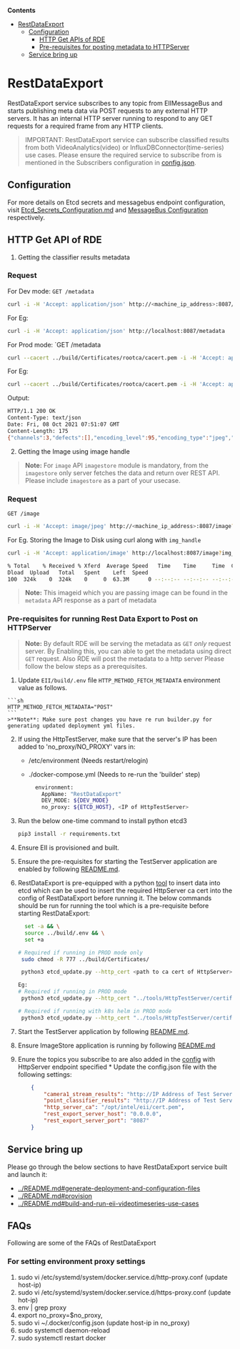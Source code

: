 **Contents**

- [RestDataExport](#restdataexport)
  - [Configuration](#configuration)
    - [HTTP Get APIs of RDE](#http-get-api-of-rde)
    - [Pre-requisites for posting metadata to HTTPServer](#pre-requisites-for-running-Rest-Data-Export-to-Post-on-HTTPServer)
  - [Service bring up](#service-bring-up)

# RestDataExport

RestDataExport service subscribes to any topic from EIIMessageBus and starts publishing meta data via POST requests to any external HTTP servers. It has an internal HTTP server running to respond to any GET requests for a required frame from any HTTP clients.

> IMPORTANT:
> RestDataExport service can subscribe classified results from both VideoAnalytics(video) or InfluxDBConnector(time-series) use cases. Please ensure the required service to subscribe from is mentioned in the Subscribers configuration in [config.json](config.json).

## Configuration

For more details on Etcd secrets and messagebus endpoint configuration, visit [Etcd_Secrets_Configuration.md](https://github.com/open-edge-insights/eii-core/blob/master/Etcd_Secrets_Configuration.md) and
[MessageBus Configuration](https://github.com/open-edge-insights/eii-core/blob/master/common/libs/ConfigMgr/README.md#interfaces) respectively.

## HTTP Get API of RDE

  1. Getting the classifier results metadata

### Request

For Dev mode:
`GET /metadata`

```sh
curl -i -H 'Accept: application/json' http://<machine_ip_address>:8087/metadata
```

For Eg:

```sh
curl -i -H 'Accept: application/json' http://localhost:8087/metadata
```

For Prod mode:
`GET /metadata

```sh
curl --cacert ../build/Certificates/rootca/cacert.pem -i -H 'Accept: application/json' https://<machine_ip_address>:8087/metadata
```

For Eg:
```sh
curl --cacert ../build/Certificates/rootca/cacert.pem -i -H 'Accept: application/json' https://localhost:8087/metadata
```

Output:

```sh
HTTP/1.1 200 OK
Content-Type: text/json
Date: Fri, 08 Oct 2021 07:51:07 GMT
Content-Length: 175
{"channels":3,"defects":[],"encoding_level":95,"encoding_type":"jpeg","frame_number":558,"height":1200,"img_handle":"21af429f85","topic":"camera1_stream_results","width":1920}
```

  2. Getting the Image using image handle

> **Note:** For `image` API `imagestore` module is mandatory, from the `imagestore` only server fetches the data and return over REST API. Please include `imagestore` as a part of your usecase.

### Request

`GET /image`

```sh
curl -i -H 'Accept: image/jpeg' http://<machine_ip_address>:8087/image?img_handle=<imageid>
```

For Eg.
Storing the Image to Disk using curl along with `img_handle`

```sh
curl -i -H 'Accept: application/image' http://localhost:8087/image?img_handle=21af429f85 > img.jpeg

% Total    % Received % Xferd  Average Speed   Time    Time     Time  Current
Dload  Upload   Total   Spent    Left  Speed
100  324k    0  324k    0     0  63.3M      0 --:--:-- --:--:-- --:--:-- 63.3M
```

> **Note:** This imageid which you are passing image can be found in the `metadata` API response as a part of metadata

### Pre-requisites for running Rest Data Export to Post on HTTPServer

  >**Note:** By default RDE will be serving the metadata as `GET` *only* request server.
  > By Enabling this, you can able to get the metadata using direct `GET` request. Also RDE will post the metadata to a http server
  Please follow the below steps as a prerequisites.

  1. Update `EII/build/.env` file `HTTP_METHOD_FETCH_METADATA` environment value as follows.

    ```sh
    HTTP_METHOD_FETCH_METADATA="POST"
    ```
    >**Note**: Make sure post changes you have re run builder.py for generating updated deployment yml files.

  2. If using the HttpTestServer, make sure that the server's IP has been added to 'no_proxy/NO_PROXY' vars in:

        - /etc/environment     (Needs restart/relogin)
        - ./docker-compose.yml (Needs to re-run the 'builder' step)

          ```sh
            environment:
              AppName: "RestDataExport"
              DEV_MODE: ${DEV_MODE}
              no_proxy: ${ETCD_HOST}, <IP of HttpTestServer>
          ```

  3. Run the below one-time command to install python etcd3

      ```sh
      pip3 install -r requirements.txt
      ```

  4. Ensure EII is provisioned and built.

  5. Ensure the pre-requisites for starting the TestServer application are enabled by following [README.md](https://github.com/open-edge-insights/eii-tools/blob/master/HttpTestServer/README.md#Pre-requisites-for-running-the-HttpTestServer).

  6. RestDataExport is pre-equipped with a python [tool](./etcd_update.py) to insert data into etcd which can be used to insert the required HttpServer ca cert into the config of RestDataExport before running it. The below commands should be run for running the tool which is a pre-requisite before starting RestDataExport:

      ```sh
        set -a && \
        source ../build/.env && \
        set +a

      # Required if running in PROD mode only
       sudo chmod -R 777 ../build/Certificates/

       python3 etcd_update.py --http_cert <path to ca cert of HttpServer> --ca_cert <path to etcd client ca cert> --cert <path to etcd client cert> --key <path to etcd client key> --hostname <IP address of host system> --port <ETCD PORT>

      Eg:
      # Required if running in PROD mode
       python3 etcd_update.py --http_cert "../tools/HttpTestServer/certificates/ca_cert.pem" --ca_cert "../build/Certificates/rootca/cacert.pem" --cert "../build/Certificates/root/root_client_certificate.pem" --key "../build/Certificates/root/root_client_key.pem" --hostname <IP address of host system> --port <ETCD PORT>

      # Required if running with k8s helm in PROD mode
       python3 etcd_update.py --http_cert "../tools/HttpTestServer/certificates/ca_cert.pem" --ca_cert "../build/helm-eii/eii-deploy/Certificates/ca/ca_certificate.pem" --cert "../build/helm-eii/eii-deploy/Certificates/root/root_client_certificate.pem" --key "../build/helm-eii/eii-deploy/Certificates/root/root_client_key.pem" --hostname <IP address of ETCD host system> --port 32379

  7. Start the TestServer application by following [README.md](https://github.com/open-edge-insights/eii-tools/blob/master/HttpTestServer/README.md#Starting-HttpTestServer).

  8. Ensure ImageStore application is running by following [README.md](https://github.com/open-edge-insights/video-imagestore/blob/master/README.md)

  9. Enure the topics you subscribe to are also added in the [config](config.json) with HttpServer endpoint specified
    * Update the config.json file with the following settings:

      ```json
          {
              "camera1_stream_results": "http://IP Address of Test Server:8082",
              "point_classifier_results": "http://IP Address of Test Server:8082",
              "http_server_ca": "/opt/intel/eii/cert.pem",
              "rest_export_server_host": "0.0.0.0",
              "rest_export_server_port": "8087"
          }
      ```

## Service bring up

Please go through the below sections to have RestDataExport service built and launch it:

- [../README.md#generate-deployment-and-configuration-files](https://github.com/open-edge-insights/eii-core/blob/master/README.md#generate-deployment-and-configuration-files)
- [../README.md#provision](https://github.com/open-edge-insights/eii-core/blob/master/README.md#provision)
- [../README.md#build-and-run-eii-videotimeseries-use-cases](https://github.com/open-edge-insights/eii-core/blob/master/README.md#build-and-run-eii-videotimeseries-use-cases)

## FAQs

Following are some of the FAQs of RestDataExport

### For setting environment proxy settings

  1. sudo vi /etc/systemd/system/docker.service.d/http-proxy.conf (update host-ip)
  2. sudo vi /etc/systemd/system/docker.service.d/https-proxy.conf (update hot-ip)
  3. env | grep proxy
  4. export no_proxy=$no_proxy,<host-ip>
  5. sudo vi ~/.docker/config.json (update host-ip in no_proxy)
  6. sudo systemctl daemon-reload
  7. sudo systemctl restart docker
